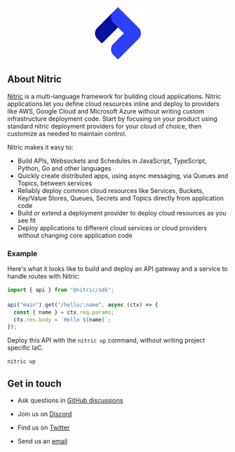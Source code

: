 <p align="center">
  <a href="https://nitric.io">
    <img src="https://raw.githubusercontent.com/nitrictech/nitric/develop/docs/assets/nitric-logo.svg" width="120" alt="Nitric Logo"/>
  </a>
</p>

## About Nitric

[Nitric](https://nitric.io) is a multi-language framework for building cloud applications. Nitric applications let you define cloud resources inline and deploy to providers like AWS, Google Cloud and Microsoft Azure without writing custom infrastructure deployment code. Start by focusing on your product using standard nitric deployment providers for your cloud of choice, then customize as needed to maintain control.

Nitric makes it easy to:

- Build APIs, Websockets and Schedules in JavaScript, TypeScript, Python, Go and other languages
- Quickly create distributed apps, using async messaging, via Queues and Topics, between services
- Reliably deploy common cloud resources like Services, Buckets, Key/Value Stores, Queues, Secrets and Topics directly from application code
- Build or extend a deployment provider to deploy cloud resources as you see fit
- Deploy applications to different cloud services or cloud providers without changing core application code

### Example

Here's what it looks like to build and deploy an API gateway and a service to handle routes with Nitric:

```typescript
import { api } from "@nitric/sdk";

api("main").get("/hello/:name", async (ctx) => {
  const { name } = ctx.req.params;
  ctx.res.body = `Hello ${name}`;
});
```

Deploy this API with the `nitric up` command, without writing project specific IaC. 

```bash
nitric up
```

## Get in touch

- Ask questions in [GitHub discussions](https://github.com/nitrictech/nitric/discussions)

- Join us on [Discord](https://discord.gg/Webemece5C)

- Find us on [Twitter](https://twitter.com/nitric_io)

- Send us an [email](mailto:maintainers@nitric.io)
